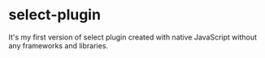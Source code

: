 # select-plugin
It's my first version of select plugin created with native JavaScript without any frameworks and libraries.
